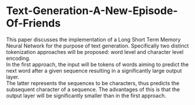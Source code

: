 # Text-Generation-A-New-Episode-Of-Friends
This paper discusses the implementation of a Long Short Term Memory Neural Network for the purpose of text generation. Specifically two distinct tokenization approaches will be proposed: word level and character level encoding.  
  In the first approach, the input will be tokens of words aiming to predict the next word after a given sequence resulting in a significantly large output layer.   
  The latter represents the sequences to be characters, thus predicts the subsequent character of a sequence. The advantages of this is that the output layer will be significantly smaller than in the first approach.
